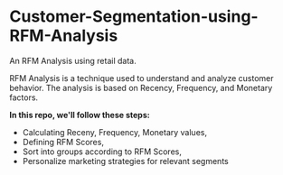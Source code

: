 # Customer-Segmentation-using-RFM-Analysis
An RFM Analysis using retail data.

RFM Analysis is a technique used to understand and analyze customer behavior. The analysis is based on Recency, Frequency, and Monetary factors.


**In this repo, we'll follow these steps:**

- Calculating Receny, Frequency, Monetary values,
- Defining RFM Scores,
- Sort into groups according to RFM Scores,
- Personalize marketing strategies for relevant segments
